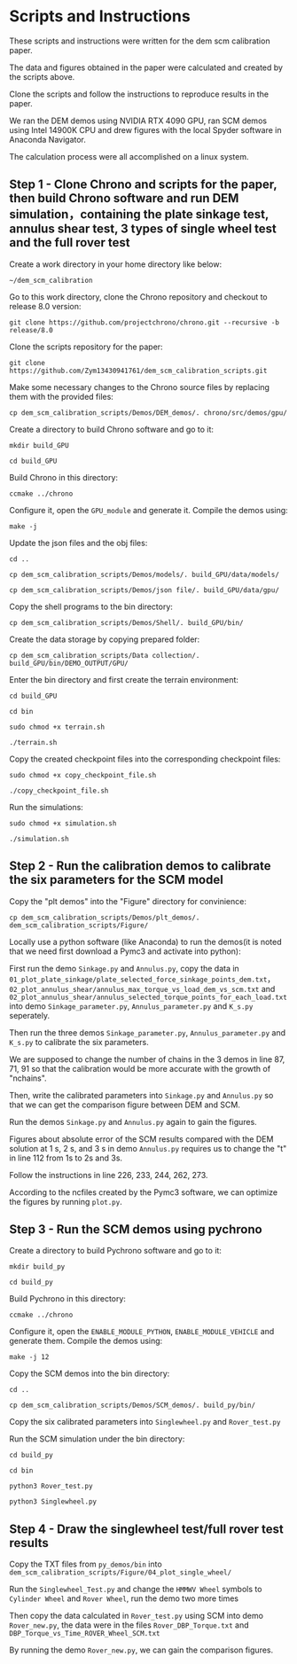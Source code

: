 # Scripts and Instructions

These scripts and instructions were written for the dem scm calibration paper. 

The data and figures obtained in the paper were calculated and created by the scripts above.

Clone the scripts and follow the instructions to reproduce results in the paper.

We ran the DEM demos using NVIDIA RTX 4090 GPU, ran SCM demos using Intel 14900K CPU and drew figures with the local Spyder software in Anaconda Navigator.

The calculation process were all accomplished on a linux system.


## Step 1 - Clone Chrono and scripts for the paper, then build Chrono software and run DEM simulation，containing the plate sinkage test, annulus shear test, 3 types of single wheel test and the full rover test

Create a work directory in your home directory like below: 

```~/dem_scm_calibration```

Go to this work directory, clone the Chrono repository and checkout to release 8.0 version: 

```git clone https://github.com/projectchrono/chrono.git --recursive -b release/8.0```

Clone the scripts repository for the paper: 

```git clone https://github.com/Zym13430941761/dem_scm_calibration_scripts.git```

Make some necessary changes to the Chrono source files by replacing them with the provided files: 

```cp dem_scm_calibration_scripts/Demos/DEM_demos/. chrono/src/demos/gpu/```

Create a directory to build Chrono software and go to it:

```mkdir build_GPU```

```cd build_GPU```

Build Chrono in this directory:

```ccmake ../chrono```

Configure it, open the ```GPU_module``` and generate it. Compile the demos using:

```make -j```

Update the json files and the obj files:

```cd ..```

```cp dem_scm_calibration_scripts/Demos/models/. build_GPU/data/models/```

```cp dem_scm_calibration_scripts/Demos/json file/. build_GPU/data/gpu/```

Copy the shell programs to the bin directory:

```cp dem_scm_calibration_scripts/Demos/Shell/. build_GPU/bin/```

Create the data storage by copying prepared folder:

```cp dem_scm_calibration_scripts/Data collection/. build_GPU/bin/DEMO_OUTPUT/GPU/```

Enter the bin directory and first create the terrain environment:

```cd build_GPU```

```cd bin```

```sudo chmod +x terrain.sh```

```./terrain.sh```

Copy the created checkpoint files into the corresponding checkpoint files:

```sudo chmod +x copy_checkpoint_file.sh```

```./copy_checkpoint_file.sh```

Run the simulations:

```sudo chmod +x simulation.sh```

```./simulation.sh```

## Step 2 - Run the calibration demos to calibrate the six parameters for the SCM  model

Copy the "plt demos" into the "Figure" directory for convinience:

```cp dem_scm_calibration_scripts/Demos/plt_demos/. dem_scm_calibration_scripts/Figure/```

Locally use a python software (like Anaconda) to run the demos(it is noted that we need first download a Pymc3 and activate into python):

First run the demo ```Sinkage.py``` and ```Annulus.py```, copy the data in ```01_plot_plate_sinkage/plate_selected_force_sinkage_points_dem.txt```， ```02_plot_annulus_shear/annulus_max_torque_vs_load_dem_vs_scm.txt``` and ```02_plot_annulus_shear/annulus_selected_torque_points_for_each_load.txt``` into demo ```Sinkage_parameter.py```, ```Annulus_parameter.py``` and ```K_s.py``` seperately. 

Then run the three demos ```Sinkage_parameter.py```, ```Annulus_parameter.py``` and ```K_s.py``` to calibrate the six parameters. 

We are supposed to change the number of chains in the 3 demos in line 87, 71, 91 so that the calibration would be more accurate with the growth of "nchains". 

Then, write the calibrated parameters into ```Sinkage.py``` and ```Annulus.py``` so that we can get the comparison figure between DEM and SCM.

Run the demos ```Sinkage.py``` and ```Annulus.py``` again to gain the figures.

Figures about absolute error of the SCM results compared with the DEM solution at 1 s, 2 s, and 3 s in demo ```Annulus.py``` requires us to change the "t" in line 112 from 1s to 2s and 3s.

Follow the instructions in line 226, 233, 244, 262, 273.

According to the ncfiles created by the Pymc3 software, we can optimize the figures by running ```plot.py```.

## Step 3 - Run the SCM demos using pychrono

Create a directory to build Pychrono software and go to it:

```mkdir build_py```

```cd build_py```

Build Pychrono in this directory:

```ccmake ../chrono```

Configure it, open the ```ENABLE_MODULE_PYTHON```, ```ENABLE_MODULE_VEHICLE``` and generate them. Compile the demos using:

```make -j 12```

Copy the SCM demos into the bin directory:

```cd ..```

```cp dem_scm_calibration_scripts/Demos/SCM_demos/. build_py/bin/```

Copy the six calibrated parameters into ```Singlewheel.py``` and ```Rover_test.py```

Run the SCM simulation under the bin directory:

```cd build_py```

```cd bin```

```python3 Rover_test.py```

```python3 Singlewheel.py```

## Step 4 - Draw the singlewheel test/full rover test results 

Copy the TXT files from ```py_demos/bin``` into ```dem_scm_calibration_scripts/Figure/04_plot_single_wheel/```

Run the ```Singlewheel_Test.py``` and change the ```HMMWV Wheel``` symbols to ```Cylinder Wheel``` and  ```Rover Wheel```, run the demo two more times

Then copy the data calculated in  ```Rover_test.py``` using SCM into demo ```Rover_new.py```, the data were in the files ```Rover_DBP_Torque.txt``` and ```DBP_Torque_vs_Time_ROVER_Wheel_SCM.txt```

By running the demo ```Rover_new.py```, we can gain the comparison figures.







